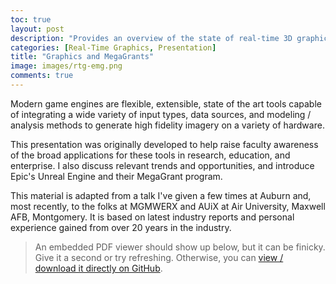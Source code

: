 ```yaml
---
toc: true
layout: post
description: "Provides an overview of the state of real-time 3D graphics, including trends, opportunities, and tools, along with details on Epic's MegaGrant program."
categories: [Real-Time Graphics, Presentation]
title: "Graphics and MegaGrants"
image: images/rtg-emg.png
comments: true
---
```

Modern game engines are flexible, extensible, state of the art tools capable of integrating a wide variety of input types, data sources, and modeling / analysis methods to generate high fidelity imagery on a variety of hardware.

This presentation was originally developed to help raise faculty awareness of the broad applications for these tools in research, education, and enterprise. I also discuss relevant trends and opportunities, and introduce Epic's Unreal Engine and their MegaGrant program.

This material is adapted from a talk I've given a few times at Auburn and, most recently, to the folks at MGMWERX and AUiX at Air University, Maxwell AFB, Montgomery. It is based on latest industry reports and personal experience gained from over 20 years in the industry.

> An embedded PDF viewer should show up below, but it can be finicky. Give it a second or try refreshing.
> Otherwise, you can [view / download it directly on GitHub](https://olearydj.github.io/antisimplistic/docs/RTV-EMG-WebPDF-2021-07-24.pdf).

<object width="100%" height="500px" data="https://docs.google.com/gview?embedded=true&url=https://olearydj.github.io/antisimplistic/docs/RTV-EMG-WebPDF-2021-07-24.pdf"></object>
